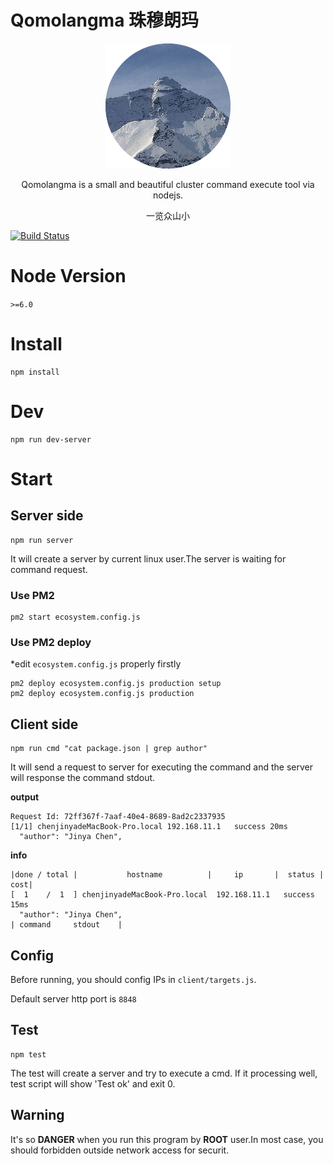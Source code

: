 # Qomolangma 珠穆朗玛

<div align=center>
<img width="200" height="200" src="./dustbin/logo.png" alt="logo"/>
<p>
Qomolangma is a small and beautiful cluster command execute tool via nodejs.

</p>
<p>一览众山小</p>
</div>

[![Build Status](https://travis-ci.org/chenjinya/Qomolangma.svg?branch=master)](https://travis-ci.org/chenjinya/Qomolangma)

# Node Version
 `>=6.0`
 
# Install
```
npm install
```

# Dev
```
npm run dev-server
```

# Start

## Server side
```
npm run server
```

It will create a server by current linux user.The server is waiting for command request.

### Use PM2
```
pm2 start ecosystem.config.js
```

### Use PM2 deploy
*edit `ecosystem.config.js` properly firstly
```
pm2 deploy ecosystem.config.js production setup
pm2 deploy ecosystem.config.js production
```

## Client side
```
npm run cmd "cat package.json | grep author"
```

It will send a request to server for executing the command and the server will response the command stdout.

**output**

```
Request Id: 72ff367f-7aaf-40e4-8689-8ad2c2337935
[1/1] chenjinyadeMacBook-Pro.local 192.168.11.1   success 20ms
  "author": "Jinya Chen",
```

**info**
```
|done / total |           hostname          |     ip       |  status | cost|
[  1    /  1  ] chenjinyadeMacBook-Pro.local  192.168.11.1   success   15ms
  "author": "Jinya Chen",
| command     stdout    |
```

## Config
Before running, you should config IPs in `client/targets.js`.

Default server http port is `8848`
## Test
```
npm test
```

The test will create a server and try to execute a cmd. If it processing well, test script will show 'Test ok' and exit 0.

## Warning 

It's so **DANGER** when you run this program by **ROOT** user.In most case, you should forbidden outside network access for securit.

